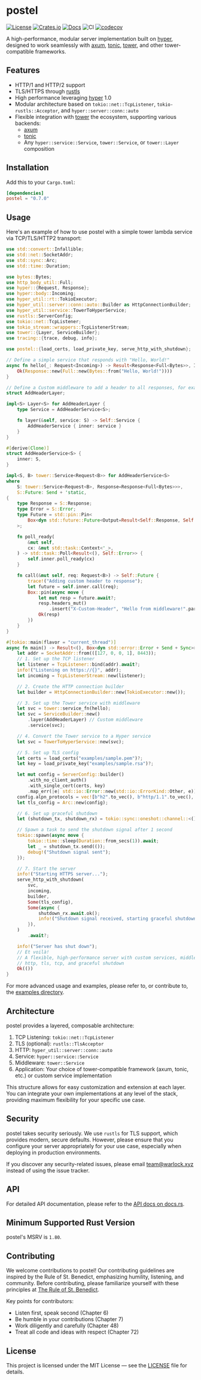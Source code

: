 # postel

[![License](https://img.shields.io/crates/l/hyper-server)](https://choosealicense.com/licenses/mit/)
[![Crates.io](https://img.shields.io/crates/v/hyper-server)](https://crates.io/crates/hyper-server)
[![Docs](https://img.shields.io/crates/v/hyper-server?color=blue&label=docs)](https://docs.rs/hyper-server/)
![CI](https://github.com/warlock-labs/hyper-server/actions/workflows/CI.yml/badge.svg)
[![codecov](https://codecov.io/gh/warlock-labs/postel/branch/master/graph/badge.svg?token=kd22mPKFAL)](https://codecov.io/gh/warlock-labs/postel)

A high-performance, modular server implementation built on [hyper], designed to
work seamlessly with [axum], [tonic], [tower], and other tower-compatible
frameworks.

## Features

- HTTP/1 and HTTP/2 support
- TLS/HTTPS through [rustls]
- High performance leveraging [hyper] 1.0
- Modular architecture based on `tokio::net::TcpListener`, `tokio-rustls::Acceptor`, and `hyper::server::conn::auto`
- Flexible integration with [tower] the ecosystem, supporting various backends:
    - [axum]
    - [tonic]
    - Any `hyper::service::Service`, `tower::Service`, or `tower::Layer` composition

## Installation

Add this to your `Cargo.toml`:

```toml
[dependencies]
postel = "0.7.0"
```

## Usage

Here's an example of how to use postel with a simple tower lambda service via TCP/TLS/HTTP2 transport:

```rust
use std::convert::Infallible;
use std::net::SocketAddr;
use std::sync::Arc;
use std::time::Duration;

use bytes::Bytes;
use http_body_util::Full;
use hyper::{Request, Response};
use hyper::body::Incoming;
use hyper_util::rt::TokioExecutor;
use hyper_util::server::conn::auto::Builder as HttpConnectionBuilder;
use hyper_util::service::TowerToHyperService;
use rustls::ServerConfig;
use tokio::net::TcpListener;
use tokio_stream::wrappers::TcpListenerStream;
use tower::{Layer, ServiceBuilder};
use tracing::{trace, debug, info};

use postel::{load_certs, load_private_key, serve_http_with_shutdown};

// Define a simple service that responds with "Hello, World!"
async fn hello(_: Request<Incoming>) -> Result<Response<Full<Bytes>>, Infallible> {
    Ok(Response::new(Full::new(Bytes::from("Hello, World!"))))
}

// Define a Custom middleware to add a header to all responses, for example
struct AddHeaderLayer;

impl<S> Layer<S> for AddHeaderLayer {
    type Service = AddHeaderService<S>;

    fn layer(&self, service: S) -> Self::Service {
        AddHeaderService { inner: service }
    }
}

#[derive(Clone)]
struct AddHeaderService<S> {
    inner: S,
}

impl<S, B> tower::Service<Request<B>> for AddHeaderService<S>
where
    S: tower::Service<Request<B>, Response=Response<Full<Bytes>>>,
    S::Future: Send + 'static,
{
    type Response = S::Response;
    type Error = S::Error;
    type Future = std::pin::Pin<
        Box<dyn std::future::Future<Output=Result<Self::Response, Self::Error>> + Send>,
    >;

    fn poll_ready(
        &mut self,
        cx: &mut std::task::Context<'_>,
    ) -> std::task::Poll<Result<(), Self::Error>> {
        self.inner.poll_ready(cx)
    }

    fn call(&mut self, req: Request<B>) -> Self::Future {
        trace!("Adding custom header to response");
        let future = self.inner.call(req);
        Box::pin(async move {
            let mut resp = future.await?;
            resp.headers_mut()
                .insert("X-Custom-Header", "Hello from middleware!".parse().unwrap());
            Ok(resp)
        })
    }
}

#[tokio::main(flavor = "current_thread")]
async fn main() -> Result<(), Box<dyn std::error::Error + Send + Sync>> {
    let addr = SocketAddr::from(([127, 0, 0, 1], 8443));
    // 1. Set up the TCP listener
    let listener = TcpListener::bind(addr).await?;
    info!("Listening on https://{}", addr);
    let incoming = TcpListenerStream::new(listener);

    // 2. Create the HTTP connection builder
    let builder = HttpConnectionBuilder::new(TokioExecutor::new());

    // 3. Set up the Tower service with middleware
    let svc = tower::service_fn(hello);
    let svc = ServiceBuilder::new()
        .layer(AddHeaderLayer) // Custom middleware
        .service(svc);

    // 4. Convert the Tower service to a Hyper service
    let svc = TowerToHyperService::new(svc);

    // 5. Set up TLS config
    let certs = load_certs("examples/sample.pem")?;
    let key = load_private_key("examples/sample.rsa")?;

    let mut config = ServerConfig::builder()
        .with_no_client_auth()
        .with_single_cert(certs, key)
        .map_err(|e| std::io::Error::new(std::io::ErrorKind::Other, e))?;
    config.alpn_protocols = vec![b"h2".to_vec(), b"http/1.1".to_vec(), b"http/1.0".to_vec()];
    let tls_config = Arc::new(config);

    // 6. Set up graceful shutdown
    let (shutdown_tx, shutdown_rx) = tokio::sync::oneshot::channel::<()>();

    // Spawn a task to send the shutdown signal after 1 second
    tokio::spawn(async move {
        tokio::time::sleep(Duration::from_secs(1)).await;
        let _ = shutdown_tx.send(());
        debug!("Shutdown signal sent");
    });

    // 7. Start the server
    info!("Starting HTTPS server...");
    serve_http_with_shutdown(
        svc,
        incoming,
        builder,
        Some(tls_config),
        Some(async {
            shutdown_rx.await.ok();
            info!("Shutdown signal received, starting graceful shutdown");
        }),
    )
        .await?;

    info!("Server has shut down");
    // Et voilà!
    // A flexible, high-performance server with custom services, middleware, 
    // http, tls, tcp, and graceful shutdown
    Ok(())
}
```

For more advanced usage and examples, please refer to, or contribute to,
the [examples directory](/examples).

## Architecture

postel provides a layered, composable architecture:

1. TCP Listening: `tokio::net::TcpListener`
2. TLS (optional): `rustls::TlsAcceptor`
3. HTTP: `hyper_util::server::conn::auto`
4. Service: `hyper::service::Service`
5. Middleware: `tower::Service`
6. Application: Your choice of tower-compatible framework (axum, tonic, etc.) or custom service implementation

This structure allows for easy customization and extension at each layer. You
can integrate your own implementations at any level of the stack, providing
maximum flexibility for your specific use case.

## Security

postel takes security seriously. We use `rustls` for TLS support, which
provides modern, secure defaults. However, please ensure that you configure
your server appropriately for your use case, especially when deploying in
production environments.

If you discover any security-related issues, please email team@warlock.xyz
instead of using the issue tracker.

## API

For detailed API documentation, please refer to the [API docs on docs.rs](https://docs.rs/hyper-server/).

## Minimum Supported Rust Version

postel's MSRV is `1.80`.

## Contributing

We welcome contributions to postel! Our contributing guidelines are
inspired by the Rule of St. Benedict, emphasizing humility, listening,
and community. Before contributing, please familiarize yourself with these
principles at [The Rule of St. Benedict](http://www.benedictfriend.org/the-rule.html).

Key points for contributors:

- Listen first, speak second (Chapter 6)
- Be humble in your contributions (Chapter 7)
- Work diligently and carefully (Chapter 48)
- Treat all code and ideas with respect (Chapter 72)

## License

This project is licensed under the MIT License — see
the [LICENSE](/LICENSE) file for details.

[axum]: https://crates.io/crates/axum

[hyper]: https://crates.io/crates/hyper

[rustls]: https://crates.io/crates/rustls

[tower]: https://crates.io/crates/tower

[tonic]: https://crates.io/crates/tonic

[tungstenite]: https://crates.io/crates/tungstenite
